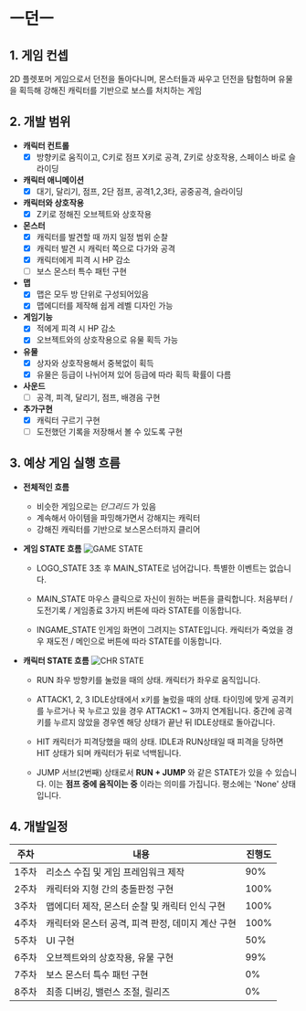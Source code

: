 # ㅡ던ㅡ
## 1. 게임 컨셉
2D 플렛포머 게임으로서 던전을 돌아다니며,
몬스터들과 싸우고 던전을 탐험하며 유물을 획득해 강해진 캐릭터를 기반으로 보스를 처치하는 게임

## 2. 개발 범위
- **캐릭터 컨트롤**
	- [x] 방향키로 움직이고, C키로 점프 X키로 공격, Z키로 상호작용, 스페이스 바로 슬라이딩
- **캐릭터 애니메이션**
	- [x] 대기, 달리기, 점프, 2단 점프, 공격1,2,3타, 공중공격, 슬라이딩
- **캐릭터와 상호작용**
	- [x] Z키로 정해진 오브젝트와 상호작용
- **몬스터**
	- [x] 캐릭터를 발견할 때 까지 일정 범위 순찰
	- [x] 캐릭터 발견 시 캐릭터 쪽으로 다가와 공격
	- [x] 캐릭터에게 피격 시 HP 감소
	- [ ] 보스 몬스터 특수 패턴 구현
- **맵**
	- [x] 맵은 모두 방 단위로 구성되어있음
	- [x] 맵에디터를 제작해 쉽게 레벨 디자인 가능
- **게임기능**
	- [x] 적에게 피격 시 HP 감소
	- [x] 오브젝트와의 상호작용으로 유물 획득 가능
- **유물**
	- [x] 상자와 상호작용해서 중복없이 획득
	- [x] 유물은 등급이 나뉘어져 있어 등급에 따라 획득 확률이 다름
- **사운드**
	- [ ] 공격, 피격, 달리기, 점프, 배경음 구현

- **추가구현**
	 - [x] 캐릭터 구르기 구현
	 - [ ] 도전했던 기록을 저장해서 볼 수 있도록 구현

## 3. 예상 게임 실행 흐름
- **전체적인 흐름**
	- 비슷한 게임으로는 *던그리드* 가 있음
	- 계속해서 아이템을 파밍해가면서 강해지는 캐릭터
	- 강해진 캐릭터를 기반으로 보스몬스터까지 클리어
- **게임 STATE 흐름**
 ![GAME STATE](https://blogfiles.pstatic.net/MjAyMDEwMTJfMjQ4/MDAxNjAyNDcwNDg1NDQz.Zm2Jt4zrzIxMZ2LjbK8JdajdCVns-0JjTxYhg8r7UrAg.D7ZSS7L29tvKk_o5qm9lIViBqvcs-ukxJ0NfrqdjyYkg.PNG.dnsjdbstlr/state.png?type=w2)
 
	- LOGO_STATE
	3초 후 MAIN_STATE로 넘어갑니다. 특별한 이벤트는 없습니다.
	
	- MAIN_STATE
	마우스 클릭으로 자신이 원하는 버튼을 클릭합니다.
	처음부터 / 도전기록 / 게임종료 3가지 버튼에 따라 STATE를 이동합니다.
	
	- INGAME_STATE
	인게임 화면이 그려지는 STATE입니다. 캐릭터가 죽었을 경우 
	재도전 / 메인으로 버튼에 따라 STATE를 이동합니다.
- **캐릭터 STATE 흐름**
![CHR STATE](https://blogfiles.pstatic.net/MjAyMDExMjJfMTUz/MDAxNjA2MDE4Njk4Njc4.UMBW-W3X7N7RFo5D2Xgn8XAgte5rcqwSRwVuQBwwWCwg.0Negqbp44y6t0T3uTE4lLJgt4dA4_CdRbwaEkBIxKy0g.PNG.dnsjdbstlr/chrState.png?type=w2) 

	- RUN
	좌우 방향키를 눌렀을 때의 상태. 캐릭터가 좌우로 움직입니다.
	
	- ATTACK1, 2, 3
	IDLE상태에서 x키를 눌렀을 때의 상태. 타이밍에 맞게 공격키를 누르거나 꾹 누르고 있을 경우
	ATTACK1 ~ 3까지 연계됩니다. 중간에 공격키를 누르지 않았을 경우엔 해당 상태가 끝난 뒤 IDLE상태로 돌아갑니다.

	- HIT
	캐릭터가 피격당했을 때의 상태.
	IDLE과 RUN상태일 때 피격을 당하면  HIT 상태가 되며 캐릭터가 뒤로 넉백됩니다.

	- JUMP
	서브(2번째) 상태로서 **RUN + JUMP** 와 같은 STATE가 있을 수 있습니다.
	이는 **점프 중에 움직이는 중** 이라는 의미를 가집니다. 평소에는 'None' 상태입니다.
	
## 4. 개발일정

|주차|내용|진행도
|------|---|---|
|1주차|리소스 수집 및 게임 프레임워크 제작|90%
|2주차|캐릭터와 지형 간의 충돌판정 구현|100%
|3주차|맵에디터 제작, 몬스터 순찰 및 캐릭터 인식 구현|100%
|4주차|캐릭터와 몬스터 공격, 피격 판정, 데미지 계산 구현|100%
|5주차|UI 구현|50%
|6주차|오브젝트와의 상호작용, 유물 구현|99%
|7주차|보스 몬스터 특수 패턴 구현|0%
|8주차|최종 디버깅, 밸런스 조절, 릴리즈|0%
